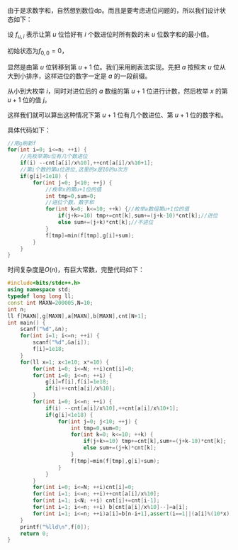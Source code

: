 由于是求数字和，自然想到数位dp。而且是要考虑进位问题的，所以我们设计状态如下：

设 $f_{u,i}$ 表示让第 $u$ 位恰好有 $i$ 个数进位时所有数的末 $u$ 位数字和的最小值。

初始状态为$f_{0,0}=0$，

显然是由第 $u$ 位转移到第 $u+1$ 位。我们采用刷表法实现。先把 $a$ 按照末 $u$ 位从大到小排序，这样进位的数字一定是 $a$ 的一段前缀。

从小到大枚举 $i$，同时对进位后的 $a$ 数组的第 $u+1$ 位进行计数，然后枚举 $x$ 的第 $u+1$ 位的值 $j$。

这样我们就可以算出这种情况下第 $u+1$ 位有几个数进位、第 $u+1$ 位的数字和。

具体代码如下：
```cpp
//用g刷新f 
for(int i=0; i<=n; ++i) {
	//先枚举第u位有几个数进位
	if(i) --cnt[a[i]/x%10],++cnt[a[i]/x%10+1];
	//第i个数的第u位进位,这里的x是10的u次方
	if(g[i]<1e18) {
		for(int j=0; j<10; ++j) {
          	//枚举x的第u+1位的值
			int tmp=0,sum=0;
			//进位个数，数字和
			for(int k=0; k<=10; ++k) {//枚举a数组第u+1位的值 
				if(j+k>=10) tmp+=cnt[k],sum+=(j+k-10)*cnt[k];//进位
				else sum+=(j+k)*cnt[k];//不进位
			}
			f[tmp]=min(f[tmp],g[i]+sum); 
		}
	}
}
```
时间复杂度是$O(n)$，有巨大常数，完整代码如下：
```cpp
#include<bits/stdc++.h>
using namespace std;
typedef long long ll;
const int MAXN=200005,N=10;
int n;
ll f[MAXN],g[MAXN],a[MAXN],b[MAXN],cnt[N+1];
int main() {
	scanf("%d",&n);
	for(int i=1; i<=n; ++i) {
		scanf("%d",&a[i]);
		f[i]=1e18;
	}
	for(ll x=1; x<1e10; x*=10) {
		for(int i=0; i<=N; ++i)cnt[i]=0;
		for(int i=0; i<=n; ++i) {
			g[i]=f[i],f[i]=1e18;
			if(i)++cnt[a[i]/x%10];
		}
		for(int i=0; i<=n; ++i) {
			if(i) --cnt[a[i]/x%10],++cnt[a[i]/x%10+1];
			if(g[i]<1e18) {
				for(int j=0; j<10; ++j) {
					int tmp=0,sum=0;
					for(int k=0; k<=10; ++k) {
						if(j+k>=10) tmp+=cnt[k],sum+=(j+k-10)*cnt[k];
						else sum+=(j+k)*cnt[k];
					}
					f[tmp]=min(f[tmp],g[i]+sum);
				}
			}
		}
		for(int i=0; i<=N; ++i)cnt[i]=0;
		for(int i=1; i<=n; ++i)++cnt[a[i]/x%10];
		for(int i=1; i<N; ++i) cnt[i]+=cnt[i-1];
		for(int i=1; i<=n; ++i) b[cnt[a[i]/x%10]--]=a[i];
		for(int i=1; i<=n; ++i)a[i]=b[n-i+1],assert(i==1||(a[i]%(10*x))<=(a[i-1]%(10*x)));
	}
	printf("%lld\n",f[0]);
	return 0;
} 
```